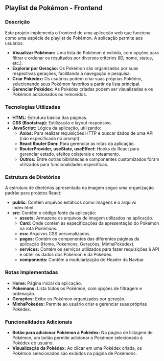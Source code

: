 ## **Playlist de Pokémon - Frontend**

### **Descrição**

Este projeto implementa o frontend de uma aplicação web que funciona como uma espécie de playlist de Pokémon. A aplicação permite aos usuários:

* **Visualizar Pokémon:** Uma lista de Pokémon é exibida, com opções para filtrar e ordenar os resultados por diversos critérios (ID, nome, status, etc.).
* **Explorar por Geração:** Os Pokémon são organizados por suas respectivas gerações, facilitando a navegação e pesquisa.
* **Criar Pokédex:** Os usuários podem criar suas próprias Pokédex, selecionando seus Pokémon favoritos a partir da lista principal.
* **Gerenciar Pokédex:** As Pokédex criadas podem ser visualizadas e os Pokémon adicionados ou removidos.

### **Tecnologias Utilizadas**

* **HTML:** Estrutura básica das páginas.
* **CSS (Bootstrap):** Estilização e layout responsivo.
* **JavaScript:** Lógica da aplicação, utilizando:
    * **Axios:** Para realizar requisições HTTP e buscar dados de uma API (não especificada no prompt).
    * **React Router Dom:** Para gerenciar as rotas da aplicação.
    * **RouterProvider, useState, useEffect:** Hooks do React para gerenciar estado, efeitos colaterais e roteamento.
    * **Outros:** Entre outras bibliotecas e componentes customizados foram utilizados para funcionalidades específicas.

### **Estrutura de Diretórios**

A estrutura de diretórios apresentada na imagem segue uma organização padrão para projetos React:

* **public:** Contém arquivos estáticos como imagens e o arquivo index.html.
* **src:** Contém o código fonte da aplicação:
    * **assets:** Armazena os arquivos de imagem utilizados na aplicação.
    * **Card:** Onde contém as especificações da apresentação do Pokémon na rota *Pokémons*.
    * **css:** Arquivos CSS personalizados.
    * **pages:** Contém os componentes das diferentes páginas da aplicação (Home, Pokemons, Gerações, MinhaPokedex).
    * **services:** Contém os serviços utilizados para fazer requisições à API e obter os dados dos Pokémon e da Pokédex.
    * **components:** Contém a modularização do Header da Navbar.

### **Rotas Implementadas**

* **Home:** Página inicial da aplicação.
* **Pokemons:** Lista todos os Pokémon, com opções de filtragem e ordenação.
* **Gerações:** Exibe os Pokémon organizados por geração.
* **MinhaPokedex:** Permite ao usuário criar e gerenciar suas próprias Pokédex.

### **Funcionalidades Adicionais**

* **Botão para adicionar Pokémon à Pokédex:** Na página de listagem de Pokémon, um botão permite adicionar o Pokémon selecionado à Pokédex do usuário.
* **Visualização da Pokédex:** Ao clicar em uma Pokédex criada, os Pokémon selecionados são exibidos na página de Pokemons.
